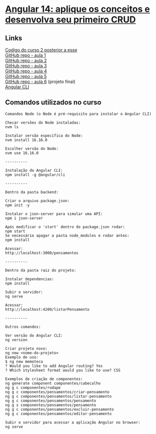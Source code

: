 # [Angular 14: aplique os conceitos e desenvolva seu primeiro CRUD](https://cursos.alura.com.br/course/angular-explorando-framework)

## Links

[Codigo do curso 2 posterior a esse](https://github.com/brunosantanati/angular14-evoluindo-a-aplicacao/)  
[GitHub repo - aula 1](https://github.com/alura-cursos/2438-angular-memoteca/tree/aula-1)  
[GitHub repo - aula 2](https://github.com/alura-cursos/2438-angular-memoteca/tree/aula-2)  
[GitHub repo - aula 3](https://github.com/alura-cursos/2438-angular-memoteca/tree/aula-3)   
[GitHub repo - aula 4](https://github.com/alura-cursos/2438-angular-memoteca/tree/aula-4)  
[GitHub repo - aula 5](https://github.com/alura-cursos/2438-angular-memoteca/tree/aula-5)  
[GitHub repo - aula 6](https://github.com/alura-cursos/2438-angular-memoteca/tree/aula-6) (projeto final)   
[Angular CLI](https://angular.io/cli)  

## Comandos utilizados no curso

```
Comandos Node (o Node é pré-requisito para instalar o Angular CLI)

Checar versões do Node instaladas:
nvm ls

Instalar versão específica do Node:
nvm install 16.16.0

Escolher versão do Node:
nvm use 16.16.0

----------

Instalação do Angular CLI:
npm install -g @angular/cli

----------

Dentro da pasta backend:

Criar o arquivo package.json:
npm init -y

Instalar o json-server para simular uma API:
npm i json-server

Após modificar o 'start' dentro do package.json rodar:
npm start
Se necessário apagar a pasta node_modules e rodar antes:
npm install

Acessar:
http://localhost:3000/pensamentos

----------

Dentro da pasta raiz do projeto:

Instalar dependencias:
npm install

Subir o servidor:
ng serve

Acessar:
http://localhost:4200/listarPensamento

----------

Outros comandos:

Ver versão do Angular CLI:
ng version

Criar projeto novo:
ng new <nome-do-projeto>
Exemplo de uso:
$ ng new memoteca
? Would you like to add Angular routing? Yes
? Which stylesheet format would you like to use? CSS

Exemplos de criação de componentes:
ng generate component componentes/cabecalho
ng g c componentes/rodape
ng g c componentes/pensamentos/criar-pensamento
ng g c componentes/pensamentos/listar-pensamento
ng g c componentes/pensamentos/pensamento
ng g s componentes/pensamentos/pensamento
ng g c componentes/pensamentos/excluir-pensamento
ng g c componentes/pensamentos/editar-pensamento

Subir o servidor para acessar a aplicação Angular no browser:
ng serve
``` 
